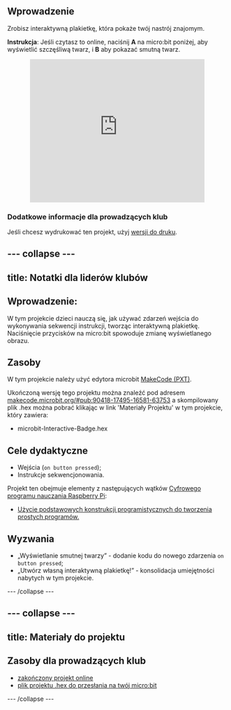 ## Wprowadzenie

Zrobisz interaktywną plakietkę, która pokaże twój nastrój znajomym.

**Instrukcja**: Jeśli czytasz to online, naciśnij **A** na micro:bit poniżej, aby wyświetlić szczęśliwą twarz, i **B** aby pokazać smutną twarz.

<div class="trinket" style="width:400px;margin: 0 auto;">
<div style="position:relative;height:0;padding-bottom:81.97%;overflow:hidden;"><iframe style="position:absolute;top:0;left:0;width:100%;height:100%;" src="https://makecode.microbit.org/---run?id=_M6yLfbemfPUv" allowfullscreen="allowfullscreen" sandbox="allow-popups allow-scripts allow-same-origin" frameborder="0"></iframe></div>
</div>

### Dodatkowe informacje dla prowadzących klub

Jeśli chcesz wydrukować ten projekt, użyj [wersji do druku](https://projects.raspberrypi.org/en/projects/interactive-badge/print).

## \--- collapse \---

## title: Notatki dla liderów klubów

## Wprowadzenie:

W tym projekcie dzieci nauczą się, jak używać zdarzeń wejścia do wykonywania sekwencji instrukcji, tworząc interaktywną plakietkę. Naciśnięcie przycisków na micro:bit spowoduje zmianę wyświetlanego obrazu.

## Zasoby

W tym projekcie należy użyć edytora microbit [MakeCode (PXT)](http://jumpto.cc/pxt-new).

Ukończoną wersję tego projektu można znaleźć pod adresem [makecode.microbit.org/#pub:90418-17495-16581-63753](https://makecode.microbit.org/#pub:90418-17495-16581-63753) a skompilowany plik .hex można pobrać klikając w link 'Materiały Projektu' w tym projekcie, który zawiera:

* microbit-Interactive-Badge.hex

## Cele dydaktyczne

* Wejścia (`on button pressed`);
* Instrukcje sekwencjonowania.

Projekt ten obejmuje elementy z następujących wątków [Cyfrowego programu nauczania Raspberry Pi](http://rpf.io/curriculum):

* [Użycie podstawowych konstrukcji programistycznych do tworzenia prostych programów.](https://www.raspberrypi.org/curriculum/programming/creator)

## Wyzwania

* „Wyświetlanie smutnej twarzy” - dodanie kodu do nowego zdarzenia `on button pressed`;
* „Utwórz własną interaktywną plakietkę!” - konsolidacja umiejętności nabytych w tym projekcie.

\--- /collapse \---

## \--- collapse \---

## title: Materiały do projektu

## Zasoby dla prowadzących klub

* [zakończony projekt online](https://makecode.microbit.org/#pub:90418-17495-16581-63753)
* [plik projektu .hex do przesłania na twój micro:bit](resources/microbit-Interactive-Badge.hex)

\--- /collapse \---